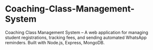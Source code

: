 # Coaching-Class-Management-System
Coaching Class Management System – A web application for managing student registrations, tracking fees, and sending automated WhatsApp reminders. Built with Node.js, Express, MongoDB.
